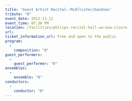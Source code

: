 ```yaml
---
title: 'Guest Artist Recital--McAllister/Goodson'
tribute: "0"
event_date: 2012-11-11
event_time: 07:30 PM
location: /facilities/philips-recital-hall-uw-eau-claire
url: 
ticket_information_url: Free and open to the public
program: 
  -
    composition: "0"
guest_performers: 
  -
    guest_performer: "0"
ensembles: 
  -
    ensemble: "0"
conductors: 
  -
    conductor: "0"
---
```


